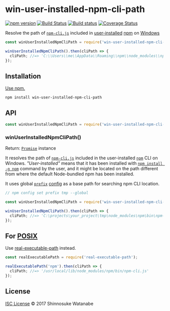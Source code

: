 # win-user-installed-npm-cli-path

[![npm version](https://img.shields.io/npm/v/win-user-installed-npm-cli-path.svg)](https://www.npmjs.com/package/win-user-installed-npm-cli-path)
[![Build Status](https://travis-ci.org/shinnn/win-user-installed-npm-cli-path.svg?branch=master)](https://travis-ci.org/shinnn/win-user-installed-npm-cli-path)
[![Build status](https://ci.appveyor.com/api/projects/status/2sp4jxe2rp48lnk2/branch/master?svg=true)](https://ci.appveyor.com/project/ShinnosukeWatanabe/win-user-installed-npm-cli-path/branch/master)
[![Coverage Status](https://img.shields.io/coveralls/shinnn/win-user-installed-npm-cli-path.svg)](https://coveralls.io/github/shinnn/win-user-installed-npm-cli-path)

Resolve the path of [`npm-cli.js`][npm-cli] included in [user-installed](https://docs.npmjs.com/getting-started/installing-node#updating-npm) [npm](https://www.npmjs.com/) on [Windows](https://www.microsoft.com/windows)

```javascript
const winUserInstalledNpmCliPath = require('win-user-installed-npm-cli-path');

winUserInstalledNpmCliPath().then(cliPath => {
  cliPath; //=> 'C:\\Users\\me\\AppData\\Roaming\\npm\\node_modules\\npm\\bin\\npm-cli.js'
});
```

## Installation

[Use npm.](https://docs.npmjs.com/cli/install)

```
npm install win-user-installed-npm-cli-path
```

## API

```javascript
const winUserInstalledNpmCliPath = require('win-user-installed-npm-cli-path');
```

### winUserInstalledNpmCliPath()

Return: [`Promise`](http://www.ecma-international.org/ecma-262/6.0/#sec-promise-constructor) instance

It resolves the path of [`npm-cli.js`][npm-cli] included in the user-installed [`npm`](https://github.com/npm/npm) CLI on Windows. *"User-installed"* means that it has been installed with [`npm install -g npm`](https://docs.npmjs.com/misc/faq#how-do-i-update-npm) command by the user, and it might be located on the path different from where the default Node-bundled npm has been installed.

It uses global [`prefix`](https://docs.npmjs.com/files/folders#prefix-configuration) [config](https://docs.npmjs.com/misc/config#prefix) as a base path for searching npm CLI location.

```javascript
// npm config set prefix tmp --global

const winUserInstalledNpmCliPath = require('win-user-installed-npm-cli-path');

winUserInstalledNpmCliPath().then(cliPath => {
  cliPath; //=> 'C:\projects\your_project\tmp\node_modules\npm\bin\npm-cli.js'
});
```

## For [POSIX](http://standards.ieee.org/develop/wg/POSIX.html)

Use [real-executable-path](https://github.com/shinnn/real-executable-path) instead.

```javascript
const realExecutablePath = require('real-executable-path');

realExecutablePath('npm').then(cliPath => {
  cliPath; //=> '/usr/local/lib/node_modules/npm/bin/npm-cli.js'
});
```

## License

[ISC License](./LICENSE) © 2017 Shinnosuke Watanabe

[npm-cli]: https://github.com/npm/npm/blob/master/bin/npm-cli.js
